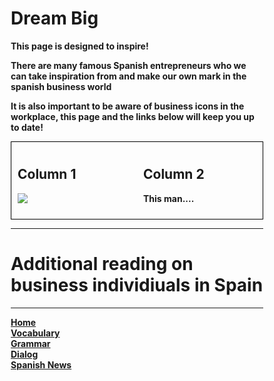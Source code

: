 <h1>Dream Big</h1>
<p> <strong> This page is designed to inspire! </p>
 <p> There are many famous Spanish entrepreneurs who we can take inspiration from and  make our own mark in the spanish business world </p> 
 <p> It is also important to be aware of business icons in the workplace, this page and the links below will keep you up to date!</p> 

<style>
* {box-sizing: border-box;}/* Create two equal columns that floats next to each other */.column {
  float: left;
  width: 50%;
  padding: 10px;}

/* Border around the container */.row {border: 1px solid black;}

/* Clear floats after the columns */

.row:after {content: "";display: table;clear: both;}

/* Responsive layout - makes the two columns stack on top of each other instead of next to each other */

@media screen and (max-width: 600px) {.column {width: 100%;}}
</style>

<div class="row">
  <div class="column">
    <h2>Column 1</h2>
    <p><img src="https://specials-images.forbesimg.com/imageserve/5c76b94131358e35dd27748e/416x416.jpg?background=000000&cropX1=549&cropX2=1878&cropY1=275&cropY2=1604" /></p>
  </div>
  <div class="column">
    <h2>Column 2</h2>
    <p> This man....</p>
  </div>
</div>










<hr>
<h1> Additional reading on business individiuals in Spain </h1>



<hr>
<p><a href="index.html">Home</a><br />
 <a href="page2.html">Vocabulary</a><br />
  <a href="page3.html">Grammar</a><br />
<a href="page4.html">Dialog</a><br />
 <a href="page5.html">Spanish News</a></p>
